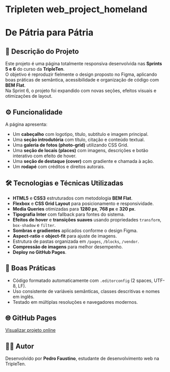 # Tripleten web_project_homeland  
# De Pátria para Pátria

## 📖 Descrição do Projeto
Este projeto é uma página totalmente responsiva desenvolvida nas **Sprints 5 e 6** do curso da **TripleTen**.  
O objetivo é reproduzir fielmente o design proposto no Figma, aplicando boas práticas de semântica, acessibilidade e organização de código com **BEM Flat**.  
Na Sprint 6, o projeto foi expandido com novas seções, efeitos visuais e otimizações de layout.

## ⚙️ Funcionalidade
A página apresenta:
- Um **cabeçalho** com logotipo, título, subtítulo e imagem principal.  
- Uma **seção introdutória** com título, citação e conteúdo textual.  
- Uma **galeria de fotos (photo-grid)** utilizando CSS Grid.  
- Uma **seção de locais (places)** com imagens, descrições e botão interativo com efeito de hover.  
- Uma **seção de destaque (cover)** com gradiente e chamada à ação.  
- Um **rodapé** com créditos e direitos autorais.

## 🛠️ Tecnologias e Técnicas Utilizadas
- **HTML5** e **CSS3** estruturados com metodologia **BEM Flat**.  
- **Flexbox** e **CSS Grid Layout** para posicionamento e responsividade.  
- **Media Queries** otimizadas para **1280 px**, **768 px** e **320 px**.  
- **Tipografia Inter** com fallback para fontes do sistema.  
- **Efeitos de hover** e **transições suaves** usando propriedades `transform`, `box-shadow` e `filter`.  
- **Sombras e gradientes** aplicados conforme o design Figma.  
- **Aspect-ratio** e **object-fit** para ajuste de imagens.  
- Estrutura de pastas organizada em `/pages`, `/blocks`, `/vendor`.  
- **Compressão de imagens** para melhor desempenho.  
- **Deploy no GitHub Pages**.

## 🧩 Boas Práticas
- Código formatado automaticamente com `.editorconfig` (2 spaces, UTF-8, LF).  
- Uso consistente de variáveis semânticas, classes descritivas e nomes em inglês.  
- Testado em múltiplas resoluções e navegadores modernos.

## 🌐 GitHub Pages
[Visualizar projeto online](https://p3drofaustino-lang.github.io/web_project_homeland/)

## 👨‍💻 Autor
Desenvolvido por **Pedro Faustino**, estudante de desenvolvimento web na TripleTen.
